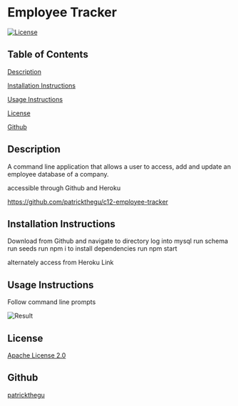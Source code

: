 # Employee Tracker


[![License](https://img.shields.io/badge/License-Apache_2.0-blue.svg)](https://opensource.org/licenses/Apache-2.0)

## Table of Contents

[Description](#description)

[Installation Instructions](#installation)

[Usage Instructions](#usage)

[License](#license)

[Github](#github)

## Description

A command line application that allows a user to access, add and update an employee database of a company.

accessible through Github and Heroku

https://github.com/patrickthegu/c12-employee-tracker


## Installation Instructions

Download from Github and navigate to directory
log into mysql
run schema
run seeds
run npm i to install dependencies
run npm start

alternately access from Heroku Link

## Usage Instructions

Follow command line prompts

![Result](screenshots/scr1.png)

## License

[Apache License 2.0](https://opensource.org/licenses/Apache-2.0)

## Github

[patrickthegu](https://github.com/patrickthegu)

